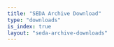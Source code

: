 ```yaml
---
title: "SEDA Archive Download"
type: "downloads"
is_index: true
layout: "seda-archive-downloads"
---
```

